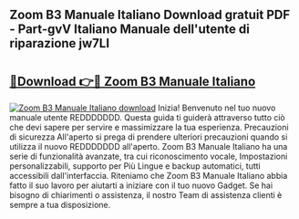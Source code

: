 ## Zoom B3 Manuale Italiano Download gratuit PDF - Part-gvV Italiano Manuale dell'utente di riparazione jw7LI

# <h2><a href="http://dfcubh.blite.top/?on=Zoom+B3+Manuale+Italiano">🔗Download 👉🔴 Zoom B3 Manuale Italiano</a></h2>

[![Zoom B3 Manuale Italiano download](https://i.imgur.com/lujVjoI.png)](http://dfcubh.blite.top/?on=Zoom+B3+Manuale+Italiano)
Inizia! Benvenuto nel tuo nuovo manuale utente REDDDDDDD. Questa guida ti guiderà attraverso tutto ciò che devi sapere per servire e massimizzare la tua esperienza. Precauzioni di sicurezza All'aperto si prega di prendere ulteriori precauzioni quando si utilizza il nuovo REDDDDDDD all'aperto. Zoom B3 Manuale Italiano ha una serie di funzionalità avanzate, tra cui riconoscimento vocale, Impostazioni personalizzabili, supporto per Più Lingue e backup automatici, tutti accessibili dall'interfaccia. Riteniamo che Zoom B3 Manuale Italiano abbia fatto il suo lavoro per aiutarti a iniziare con il tuo nuovo Gadget. Se hai bisogno di chiarimenti o assistenza, il nostro Team di assistenza clienti è sempre a tua disposizione.
